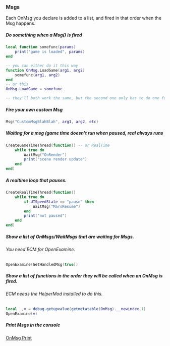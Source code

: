 ### Msgs

Each OnMsg you declare is added to a list, and fired in that order when the Msg happens.

##### Do something when a Msg() is fired
```lua
local function somefunc(params)
	print("game is loaded", params)
end

-- you can either do it this way
function OnMsg.LoadGame(arg1, arg2)
	somefunc(arg1, arg2)
end
-- or this
OnMsg.LoadGame = somefunc

-- they'll both work the same, but the second one only has to do one function call instead of two.
```

##### Fire your own custom Msg
```lua
Msg("CustomMsgBlahBlah", arg1, arg2, etc)
```

##### Waiting for a msg (game time doesn't run when paused, real always runs
```lua
CreateGameTimeThread(function() -- or RealTime
	while true do
		WaitMsg("OnRender")
		print("scene render update")
	end
end)
```

##### A realtime loop that pauses.
```lua
CreateRealTimeThread(function()
	while true do
		if UISpeedState == "pause" then
			WaitMsg("MarsResume")
		end
		print("not paused")
	end
end)
```

##### Show a list of OnMsgs/WaitMsgs that are waiting for Msgs.
###### You need ECM for OpenExamine.
```lua
OpenExamine(GetHandledMsg(true))
```

##### Show a list of functions in the order they will be called when an OnMsg is fired.
###### ECM needs the HelperMod installed to do this.
```lua
local _,v = debug.getupvalue(getmetatable(OnMsg).__newindex,1)
OpenExamine(v)
```

##### Print Msgs in the console
[OnMsg Print](https://steamcommunity.com/sharedfiles/filedetails/?id=1604230467)
